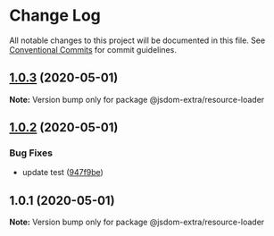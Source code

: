# Change Log

All notable changes to this project will be documented in this file.
See [Conventional Commits](https://conventionalcommits.org) for commit guidelines.

## [1.0.3](https://github.com/bluelovers/ws-jsdom-extra/compare/@jsdom-extra/resource-loader@1.0.2...@jsdom-extra/resource-loader@1.0.3) (2020-05-01)

**Note:** Version bump only for package @jsdom-extra/resource-loader





## [1.0.2](https://github.com/bluelovers/ws-jsdom-extra/compare/@jsdom-extra/resource-loader@1.0.1...@jsdom-extra/resource-loader@1.0.2) (2020-05-01)


### Bug Fixes

* update test ([947f9be](https://github.com/bluelovers/ws-jsdom-extra/commit/947f9be893556e4615fb59286e36893d834667a3))





## 1.0.1 (2020-05-01)

**Note:** Version bump only for package @jsdom-extra/resource-loader
